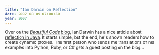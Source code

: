 ```yaml
---
title: "Ian Darwin on Reflection"
date: 2007-08-09 07:00:50
year: 2007
---
```

Over on the <a href="http://www.oreilly.com/catalog/9780596510046/"><em>Beautiful Code</em></a> <a href="http://beautifulcode.oreillynet.com">blog</a>, Ian Darwin has a nice article about <a href="http://beautifulcode.oreillynet.com/2007/08/javas_reflection_api.php">reflection in Java</a>.  It starts simple, but the end, he's shown readers how to create dynamic proxies.  The first person who sends me translations of his examples into Python, Ruby, or C# gets a guest posting on the blog...
